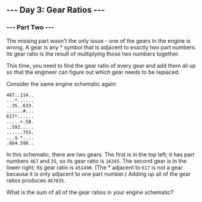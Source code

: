 ## --- Day 3: Gear Ratios ---
### --- Part Two ---
The missing part wasn't the only issue - one of the gears in the engine is wrong.
A gear is any * symbol that is adjacent to exactly two part numbers.
Its gear ratio is the result of multiplying those two numbers together.

This time, you need to find the gear ratio of every gear and add them all
up so that the engineer can figure out which gear needs to be replaced.

Consider the same engine schematic again:
```
467..114..
...*......
..35..633.
......#...
617*......
.....+.58.
..592.....
......755.
...$.*....
.664.598..
```
In this schematic, there are two gears. The first is in the top left;
it has part numbers `467` and `35`, so its gear ratio is `16345`.
The second gear is in the lower right; its gear ratio is `451490`.
(The * adjacent to `617` is not a gear because it is only adjacent to one part number.)
Adding up all of the gear ratios produces `467835`.

What is the sum of all of the gear ratios in your engine schematic?

